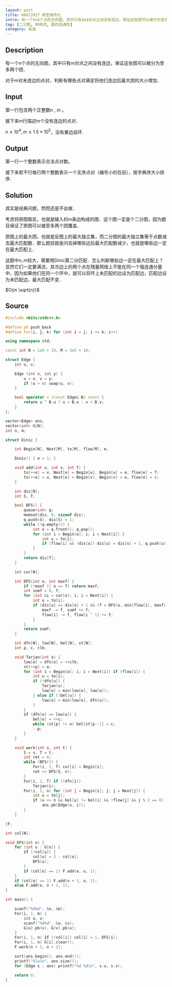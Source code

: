 ```yaml
---
layout: post
title: HAOI2017 新型城市化
intro: 有一个$n$个点的无向图，其中只有$m$对点之间没有连边，保证这张图可以被分为至多两个团．对于$m$对未连边的点对，判断有哪些点对满足将他们连边后最大团的大小增加．
tag: [二分图, 网络流, 图的连通性]
category: 省选
---
```


Description
---

有一个$n$个点的无向图，其中只有$m$对点之间没有连边，保证这张图可以被分为至多两个团．

对于$m$对未连边的点对，判断有哪些点对满足将他们连边后最大团的大小增加．

Input
---

第一行包含两个正整数$n$ , $m$ 。

接下来$m$行描述$m$个没有连边的点对．

$n \le 10^4, m \le 1.5 \times 10^5$，没有重边自环.

Output
---

第一行一个整数表示合法点对数。

接下来若干行每行两个整数表示一个无序点对（编号小的在前），按字典序大小排序．

Solution
---

其实是经典问题，然而还是不会做．

考虑将原图取反，也就是输入的$m$条边构成的图．这个图一定是个二分图，因为题目保证了原图可以被至多两个团覆盖．

原图上的最大团，也就是反图上的最大独立集，而二分图的最大独立集等于点数减去最大匹配数．那么题目就是问去掉哪些边后最大匹配数减少，也就是哪些边一定在最大匹配上．

这题中$n, m$较大，需要用Dinic算二分匹配．怎么判断哪些边一定在最大匹配上？显然它们一定要满流，其次边上的两个点在残量网络上不能在同一个强连通分量中，因为如果他们在同一个环中，就可以将环上未匹配的边设为匹配边，匹配边设为未匹配边，最大匹配不变．

$O(m \sqrt{n})$

Source
---

```c++
#include <bits/stdc++.h>

#define pb push_back
#define For(i, j, k) for (int i = j; i <= k; i++)

using namespace std;

const int N = 1e4 + 10, M = 3e5 + 10;

struct Edge {
	int u, v;

	Edge (int x, int y) {
		u = x, v = y;
		if (u > v) swap(u, v);
	}

	bool operator < (const Edge& B) const {
		return u ^ B.u ? u < B.u : v < B.v;
	}
};

vector<Edge> ans;
vector<int> G[N];
int n, m;

struct Dinic {

	int Begin[N], Next[M], to[M], flow[M], e;

	Dinic() { e = 1; }

	void add(int u, int v, int f) {
		to[++e] = v, Next[e] = Begin[u], Begin[u] = e, flow[e] = f;
		to[++e] = u, Next[e] = Begin[v], Begin[v] = e, flow[e] = 0;
	}

	int dis[N];
	int S, T;

	bool BFS() {
		queue<int> q;
		memset(dis, 0, sizeof dis);
		q.push(S), dis[S] = 1;
		while (!q.empty()) {
			int o = q.front(); q.pop();
			for (int i = Begin[o]; i; i = Next[i]) {
				int u = to[i];
				if (flow[i] && !dis[u]) dis[u] = dis[o] + 1, q.push(u);
			}
		}
		return dis[T];
	}

	int cur[N];

	int DFS(int o, int maxf) {
		if (!maxf || o == T) return maxf;
		int sumf = 0, f;
		for (int &i = cur[o]; i; i = Next[i]) {
			int u = to[i];
			if (dis[u] == dis[o] + 1 && (f = DFS(u, min(flow[i], maxf)))) {
				maxf -= f, sumf += f;
				flow[i] -= f, flow[i ^ 1] += f;
			}
		}
		return sumf;
	}

	int dfn[N], low[N], bel[N], st[N];
	int p, c, clk;

	void Tarjan(int o) {
		low[o] = dfn[o] = ++clk;
		st[++p] = o;
		for (int i = Begin[o]; i; i = Next[i]) if (flow[i]) {
			int u = to[i];
			if (!dfn[u]) {
				Tarjan(u);
				low[o] = min(low[o], low[u]);
			} else if (!bel[u]) {
				low[o] = min(low[o], dfn[u]);
			}
		}
		if (dfn[o] == low[o]) {
			bel[o] = ++c;
			while (st[p] != o) bel[st[p--]] = c;
			--p;
		}
	}

	void work(int s, int t) {
		S = s, T = t;
		int ret = 0;
		while (BFS()) {
			For(i, 1, T) cur[i] = Begin[i];
			ret += DFS(S, n);
		}
		For(i, 1, T) if (!dfn[i]) 
			Tarjan(i);
		For(i, 1, n) for (int j = Begin[i]; j; j = Next[j]) {
			int u = to[j];
			if (u <= n && bel[u] != bel[i] && !flow[j] && j % 2 == 0) 
				ans.pb(Edge(u, i));
		}
	}

}F;

int col[N];

void DFS(int o) {
	for (int u : G[o]) {
		if (!col[u]) {
			col[u] = 3 - col[o];
			DFS(u);
		}
		if (col[o] == 1) F.add(o, u, 1);
	}
	if (col[o] == 1) F.add(n + 1, o, 1);
	else F.add(o, n + 2, 1);
}

int main() {

	scanf("%d%d", &n, &m);
	For(i, 1, m) {
		int u, v;
		scanf("%d%d", &u, &v);
		G[u].pb(v), G[v].pb(u);
	}
	For(i, 1, n) if (!col[i]) col[i] = 1, DFS(i);
	For(i, 1, n) G[i].clear();
	F.work(n + 1, n + 2);

	sort(ans.begin(), ans.end());
	printf("%lu\n", ans.size());
	for (Edge s : ans) printf("%d %d\n", s.u, s.v);

	return 0;
}
```

